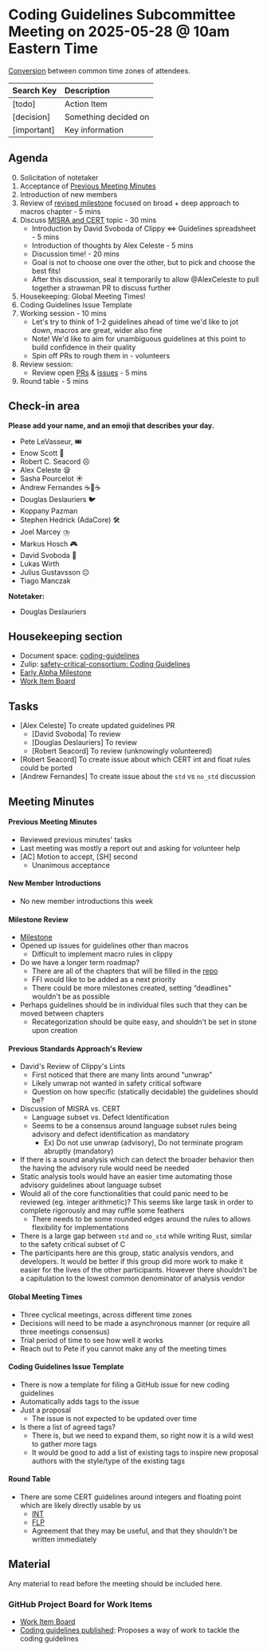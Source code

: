 # Coding Guidelines Subcommittee Meeting on 2025-05-28 @ 10am Eastern Time

[Conversion](https://www.worldtimebuddy.com/?qm=1&lid=5,100,2643743,12,1850147&h=5&date=2025-5-28&sln=10-11&hf=1) between common time zones of attendees.

| Search Key | Description |
| :---- | :---- |
| \[todo\] | Action Item |
| \[decision\] | Something decided on |
| \[important\] | Key information |

## Agenda

0. Solicitation of notetaker
1. Acceptance of [Previous Meeting Minutes](https://github.com/rustfoundation/safety-critical-rust-consortium/blob/main/subcommittee/coding-guidelines/meetings/2025-05-21/minutes.md)
2. Introduction of new members
3. Review of [revised milestone](https://github.com/rustfoundation/safety-critical-rust-coding-guidelines/milestone/1) focused on broad \+ deep approach to macros chapter \- 5 mins
4. Discuss [MISRA and CERT](https://github.com/rustfoundation/safety-critical-rust-coding-guidelines/issues/75) topic \- 30 mins
   * Introduction by David Svoboda of Clippy \<=\> Guidelines spreadsheet \- 5 mins
   * Introduction of thoughts by Alex Celeste \- 5 mins
   * Discussion time\! \- 20 mins
   * Goal is not to choose one over the other, but to pick and choose the best fits\!
   * After this discussion, seal it temporarily to allow @AlexCeleste to pull together a strawman PR to discuss further
5. Housekeeping: Global Meeting Times\!
6. Coding Guidelines Issue Template
7. Working session \- 10 mins
   * Let's try to think of 1-2 guidelines ahead of time we'd like to jot down, macros are great, wider also fine
   * Note\! We'd like to aim for unambiguous guidelines at this point to build confidence in their quality
   * Spin off PRs to rough them in \- volunteers
8. Review session:
   * Review open [PRs](https://github.com/rustfoundation/safety-critical-rust-coding-guidelines/pulls) & [issues](https://github.com/rustfoundation/safety-critical-rust-coding-guidelines/issues) \- 5 mins
9. Round table \- 5 mins

## Check-in area

**Please add your name, and an emoji that describes your day.**

* Pete LeVasseur, 🎟️
* Enow Scott 🥱
* Robert C. Seacord 😣
* Alex Celeste 😪
* Sasha Pourcelot ☀️
* Andrew Fernandes ☕🥱☕
* Douglas Deslauriers 🐦
* Koppany Pazman
* Stephen Hedrick (AdaCore) 🛠️
* Joel Marcey ⛈️
* Markus Hosch 🎮
* David Svoboda 🙂
* Lukas Wirth
* Julius Gustavsson 😐
* Tiago Manczak

**Notetaker:**

* Douglas Deslauriers

## Housekeeping section

* Document space: [coding-guidelines](https://github.com/rustfoundation/safety-critical-rust-consortium/tree/main/subcommittee/coding-guidelines)
* Zulip: [safety-critical-consortium: Coding Guidelines](https://rust-lang.zulipchat.com/#narrow/channel/445688-safety-critical-consortium/topic/Coding.20Guidelines)
* [Early Alpha Milestone](https://github.com/rustfoundation/safety-critical-rust-coding-guidelines/milestone/1)
* [Work Item Board](https://github.com/orgs/rustfoundation/projects/1)

## Tasks

* \[Alex Celeste\] To create updated guidelines PR
  * \[David Svoboda\] To review
  * \[Douglas Deslauriers\] To review
  * \[Robert Seacord\] To review (unknowingly volunteered)
* \[Robert Seacord\] To create issue about which CERT int and float rules could be ported
* \[Andrew Fernandes\] To create issue about the `std` vs `no_std` discussion

## Meeting Minutes

#### Previous Meeting Minutes

* Reviewed previous minutes' tasks
* Last meeting was mostly a report out and asking for volunteer help
* \[AC\] Motion to accept, \[SH\] second
  * Unanimous acceptance

#### New Member Introductions

* No new member introductions this week

#### Milestone Review

* [Milestone](https://github.com/rustfoundation/safety-critical-rust-coding-guidelines/milestone/1)
* Opened up issues for guidelines other than macros
  * Difficult to implement macro rules in clippy
* Do we have a longer term roadmap?
  * There are all of the chapters that will be filled in the [repo](https://github.com/rustfoundation/safety-critical-rust-coding-guidelines/tree/main/src/coding-guidelines)
  * FFI would like to be added as a next priority
  * There could be more milestones created, setting “deadlines” wouldn't be as possible
* Perhaps guidelines should be in individual files such that they can be moved between chapters
  * Recategorization should be quite easy, and shouldn't be set in stone upon creation

#### Previous Standards Approach's Review

* David's Review of Clippy's Lints
  * First noticed that there are many lints around “unwrap”
  * Likely unwrap not wanted in safety critical software
  * Question on how specific (statically decidable) the guidelines should be?
* Discussion of MISRA vs. CERT
  * Language subset vs. Defect Identification
  * Seems to be a consensus around language subset rules being advisory and defect identification as mandatory
    * Ex) Do not use unwrap (advisory), Do not terminate program abruptly (mandatory)
* If there is a sound analysis which can detect the broader behavior then the having the advisory rule would need be needed
* Static analysis tools would have an easier time automating those advisory guidelines about language subset
* Would all of the core functionalities that could panic need to be reviewed (eg. integer arithmetic)? This seems like large task in order to complete rigorously and may ruffle some feathers
  * There needs to be some rounded edges around the rules to allows flexibility for implementations
* There is a large gap between `std` and `no_std` while writing Rust, similar to the safety critical subset of C
* The participants here are this group, static analysis vendors, and developers. It would be better if this group did more work to make it easier for the lives of the other participants. However there shouldn't be a capitulation to the lowest common denominator of analysis vendor

#### Global Meeting Times

* Three cyclical meetings, across different time zones
* Decisions will need to be made a asynchronous manner (or require all three meetings consensus)
* Trial period of time to see how well it works
* Reach out to Pete if you cannot make any of the meeting times

#### Coding Guidelines Issue Template

* There is now a template for filing a GitHub issue for new coding guidelines
* Automatically adds tags to the issue
* Just a proposal
  * The issue is not expected to be updated over time
* Is there a list of agreed tags?
  * There is, but we need to expand them, so right now it is a wild west to gather more tags
  * It would be good to add a list of existing tags to inspire new proposal authors with the style/type of the existing tags

#### Round Table

* There are some CERT guidelines around integers and floating point which are likely directly usable by us
  * [INT](https://wiki.sei.cmu.edu/confluence/pages/viewpage.action?pageId=87152052)
  * [FLP](https://wiki.sei.cmu.edu/confluence/pages/viewpage.action?pageId=87152181)
  * Agreement that they may be useful, and that they shouldn't be written immediately

## Material

Any material to read before the meeting should be included here.

### GitHub Project Board for Work Items

* [Work Item Board](https://github.com/orgs/rustfoundation/projects/1)
* [Coding guidelines published](https://github.com/rustfoundation/safety-critical-rust-consortium/issues/188#issue-2869798433): Proposes a way of work to tackle the coding guidelines
